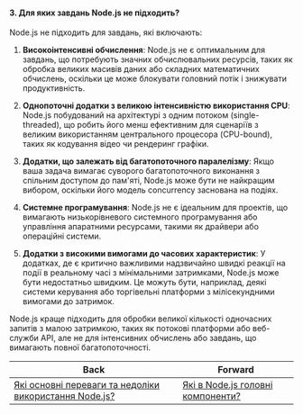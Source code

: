 #### 3. Для яких завдань Node.js не підходить?

Node.js не підходить для завдань, які включають:

1. **Високоінтенсивні обчислення**: Node.js не є оптимальним для завдань, що потребують значних обчислювальних ресурсів, таких як обробка великих масивів даних або складних математичних обчислень, оскільки це може блокувати головний потік і знижувати продуктивність.

2. **Однопоточні додатки з великою інтенсивністю використання CPU**: Node.js побудований на архітектурі з одним потоком (single-threaded), що робить його менш ефективним для сценаріїв з великим використанням центрального процесора (CPU-bound), таких як кодування відео чи рендеринг графіки.

3. **Додатки, що залежать від багатопоточного паралелізму**: Якщо ваша задача вимагає суворого багатопоточного виконання з спільним доступом до пам'яті, Node.js може бути не найкращим вибором, оскільки його модель concurrency заснована на подіях.

4. **Системне програмування**: Node.js не є ідеальним для проектів, що вимагають низькорівневого системного програмування або управління апаратними ресурсами, такими як драйвери або операційні системи.

5. **Додатки з високими вимогами до часових характеристик**: У додатках, де є критично важливими надзвичайно швидкі реакції на події в реальному часі з мінімальними затримками, Node.js може бути недостатньо швидким. Це можуть бути, наприклад, деякі системи керування або торгівельні платформи з мілісекундними вимогами до затримок.

Node.js краще підходить для обробки великої кількості одночасних запитів з малою затримкою, таких як потокові платформи або веб-служби API, але не для інтенсивних обчислень або завдань, що вимагають повної багатопоточності.

| Back | Forward |
|---|---|
| [Які основні переваги та недоліки використання Node.js?](/ua/junior/nodejs/what-are-the-main-advantages-and-disadvantages-of-using-nodejs.md)  | [Які в Node.js головні компоненти?](/ua/junior/nodejs/what-are-the-main-components-in-nodejs.md) |